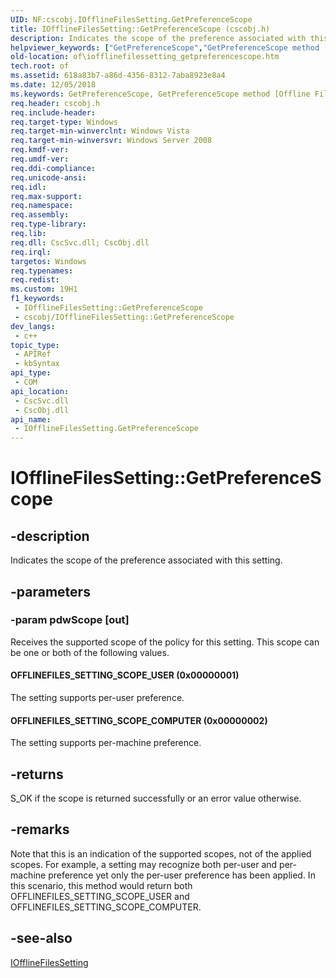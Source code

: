 ```yaml
---
UID: NF:cscobj.IOfflineFilesSetting.GetPreferenceScope
title: IOfflineFilesSetting::GetPreferenceScope (cscobj.h)
description: Indicates the scope of the preference associated with this setting.
helpviewer_keywords: ["GetPreferenceScope","GetPreferenceScope method [Offline Files]","GetPreferenceScope method [Offline Files]","IOfflineFilesSetting interface","IOfflineFilesSetting interface [Offline Files]","GetPreferenceScope method","IOfflineFilesSetting.GetPreferenceScope","IOfflineFilesSetting::GetPreferenceScope","OFFLINEFILES_SETTING_SCOPE_COMPUTER","OFFLINEFILES_SETTING_SCOPE_USER","cscobj/IOfflineFilesSetting::GetPreferenceScope","of.iofflinefilessetting_getpreferencescope"]
old-location: of\iofflinefilessetting_getpreferencescope.htm
tech.root: of
ms.assetid: 618a83b7-a86d-4356-8312-7aba8923e8a4
ms.date: 12/05/2018
ms.keywords: GetPreferenceScope, GetPreferenceScope method [Offline Files], GetPreferenceScope method [Offline Files],IOfflineFilesSetting interface, IOfflineFilesSetting interface [Offline Files],GetPreferenceScope method, IOfflineFilesSetting.GetPreferenceScope, IOfflineFilesSetting::GetPreferenceScope, OFFLINEFILES_SETTING_SCOPE_COMPUTER, OFFLINEFILES_SETTING_SCOPE_USER, cscobj/IOfflineFilesSetting::GetPreferenceScope, of.iofflinefilessetting_getpreferencescope
req.header: cscobj.h
req.include-header: 
req.target-type: Windows
req.target-min-winverclnt: Windows Vista
req.target-min-winversvr: Windows Server 2008
req.kmdf-ver: 
req.umdf-ver: 
req.ddi-compliance: 
req.unicode-ansi: 
req.idl: 
req.max-support: 
req.namespace: 
req.assembly: 
req.type-library: 
req.lib: 
req.dll: CscSvc.dll; CscObj.dll
req.irql: 
targetos: Windows
req.typenames: 
req.redist: 
ms.custom: 19H1
f1_keywords:
 - IOfflineFilesSetting::GetPreferenceScope
 - cscobj/IOfflineFilesSetting::GetPreferenceScope
dev_langs:
 - c++
topic_type:
 - APIRef
 - kbSyntax
api_type:
 - COM
api_location:
 - CscSvc.dll
 - CscObj.dll
api_name:
 - IOfflineFilesSetting.GetPreferenceScope
---
```


# IOfflineFilesSetting::GetPreferenceScope


## -description

Indicates the scope of the preference associated with this setting.

## -parameters

### -param pdwScope [out]

Receives the supported scope of the policy for this setting.  This scope can be one or both of the following values.



#### OFFLINEFILES_SETTING_SCOPE_USER (0x00000001)

The setting supports per-user preference.



#### OFFLINEFILES_SETTING_SCOPE_COMPUTER (0x00000002)

The setting supports per-machine preference.

## -returns

S_OK if the scope is returned successfully or an error value otherwise.

## -remarks

Note that this is an indication of the supported scopes, not of the applied scopes.  For example, a setting may recognize both per-user and per-machine preference yet only the per-user preference has been applied.  In this scenario, this method would return both OFFLINEFILES_SETTING_SCOPE_USER and OFFLINEFILES_SETTING_SCOPE_COMPUTER.

## -see-also

<a href="/previous-versions/windows/desktop/api/cscobj/nn-cscobj-iofflinefilessetting">IOfflineFilesSetting</a>